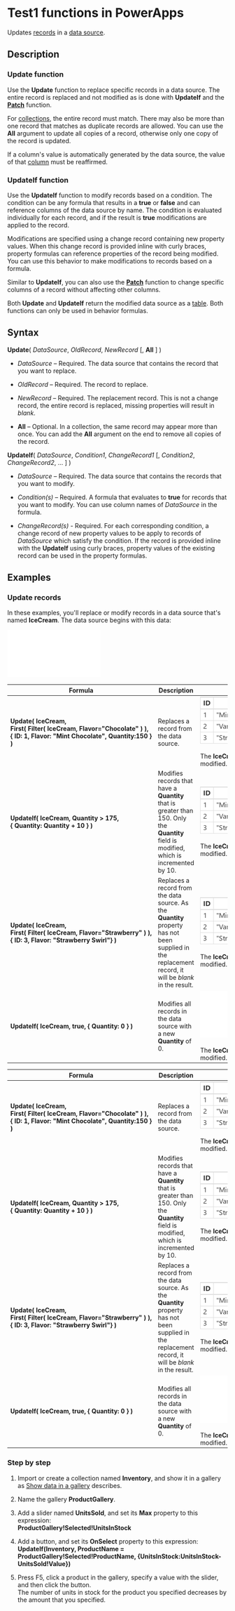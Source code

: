<properties
	pageTitle="PowerApps: Test1 functions"
	description="Reference information for the Test1 functions in PowerApps, including syntax and examples"
	services=""
	suite="powerapps"
	documentationCenter="na"
	authors="gregli-msft"
	manager="dwrede"
	editor=""
	tags=""/>

<tags
   ms.service="powerapps"
   ms.devlang="na"
   ms.topic="article"
   ms.tgt_pltfrm="na"
   ms.workload="na"
   ms.date="10/21/2015"
   ms.author="gregli"/>

# Test1 functions in PowerApps #

Updates [records](working-with-tables.md#records) in a [data source](working-with-data-sources.md).

## Description ##

### Update function ###

Use the **Update** function to replace specific records in a data source.  The entire record is replaced and not modified as is done with **UpdateIf** and the **[Patch](function-patch.md)** function.

For [collections](working-with-data-sources.md#collections), the entire record must match.  There may also be more than one record that matches as duplicate records are allowed.  You can use the **All** argument to update all copies of a record, otherwise only one copy of the record is updated. 

If a column's value is automatically generated by the data source, the value of that [column](working-with-tables.md#columns) must be reaffirmed.

### UpdateIf function ###

Use the **UpdateIf** function to modify records based on a condition.  The condition can be any formula that results in a **true** or **false** and can reference columns of the data source by name.  The condition is evaluated individually for each record, and if the result is **true** modifications are applied to the record.  

Modifications are specified using a change record containing new property values.  When this change record is provided inline with curly braces, property formulas can reference properties of the record being modified.  You can use this behavior to make modifications to records based on a formula.

Similar to **UpdateIf**, you can also use the **[Patch](function-patch.md)** function to change specific columns of a record without affecting other columns.

Both **Update** and **UpdateIf** return the modified data source as a [table](working-with-tables.md).  Both functions can only be used in behavior formulas. 

## Syntax ##

**Update**( *DataSource*, *OldRecord*, *NewRecord* [, **All** ] )

- *DataSource* – Required. The data source that contains the record that you want to replace.

- *OldRecord* – Required. The record to replace.

- *NewRecord* – Required. The replacement record.  This is not a change record, the entire record is replaced, missing properties will result in *blank*.

- **All** – Optional. In a collection, the same record may appear more than once.  You can add the **All** argument on the end to remove all copies of the record.

**UpdateIf**( *DataSource*, *Condition1*, *ChangeRecord1* [, *Condition2*, *ChangeRecord2*, ... ] )

- *DataSource* – Required. The data source that contains the records that you want to modify.

- *Condition(s)* – Required. A formula that evaluates to **true** for records that you want to modify.  You can use column names of *DataSource* in the formula.  

- *ChangeRecord(s)* - Required.  For each corresponding condition, a change record of new property values to be apply to records of *DataSource* which satisfy the condition.  If the record is provided inline with the **UpdateIf** using curly braces, property values of the existing record can be used in the property formulas.

## Examples ##

<style> img { max-width: none; } </style>

### Update records ###

In these examples, you'll replace or modify records in a data source that's named **IceCream**. The data source begins with this data:

![](media/function-update-updateif/icecream.png)

| Formula | Description | Result |
|---------|-------------|--------|
| **Update(&nbsp;IceCream,<br>First(&nbsp;Filter(&nbsp;IceCream,&nbsp;Flavor="Chocolate"&nbsp;)&nbsp;), {&nbsp;ID:&nbsp;1,&nbsp;Flavor:&nbsp;"Mint&nbsp;Chocolate",&nbsp;Quantity:150&nbsp;} )** | Replaces a record from the data source.|![](media/function-update-updateif/icecream-mint.png)<br><br>The **IceCream** data source has been modified. |
| **UpdateIf(&nbsp;IceCream, Quantity > 175, {&nbsp;Quantity:&nbsp;Quantity&nbsp;+&nbsp;10&nbsp;} )** | Modifies records that have a **Quantity** that is greater than 150.  Only the **Quantity** field is modified, which is incremented by 10. |![](media/function-update-updateif/icecream-mint-plus10.png)<br><br>The **IceCream** data source has been modified. |
| **Update(&nbsp;IceCream,<br>First(&nbsp;Filter(&nbsp;IceCream,&nbsp;Flavor="Strawberry"&nbsp;)&nbsp;), {&nbsp;ID:&nbsp;3,&nbsp;Flavor:&nbsp;"Strawberry Swirl"} )** | Replaces a record from the data source.  As the **Quantity** property has not been supplied in the replacement record, it will be *blank* in the result.|![](media/function-update-updateif/icecream-mint-swirl.png)<br><br>The **IceCream** data source has been modified. |
| **UpdateIf(&nbsp;IceCream, true, {&nbsp;Quantity:&nbsp;0&nbsp;} )** | Modifies all records in the data source with a new **Quantity** of 0.|![](media/function-update-updateif/icecream-mint-zero.png)<br><br>The **IceCream** data source has been modified. |


| Formula | Description | Result |
|---------|-------------|--------|
| **Update(&nbsp;IceCream,<br>First(&nbsp;Filter(&nbsp;IceCream,&nbsp;Flavor="Chocolate"&nbsp;)&nbsp;), {&nbsp;ID:&nbsp;1,&nbsp;Flavor:&nbsp;"Mint&nbsp;Chocolate",&nbsp;Quantity:150&nbsp;} )** | Replaces a record from the data source.|![](media/function-update-updateif/icecream-mint.png)<br><br>The **IceCream** data source has been modified. |
| **UpdateIf(&nbsp;IceCream, Quantity > 175, {&nbsp;Quantity:&nbsp;Quantity&nbsp;+&nbsp;10&nbsp;} )** | Modifies records that have a **Quantity** that is greater than 150.  Only the **Quantity** field is modified, which is incremented by 10. |![](media/function-update-updateif/icecream-mint-plus10.png)<br><br>The **IceCream** data source has been modified. |
| **Update(&nbsp;IceCream,<br>First(&nbsp;Filter(&nbsp;IceCream,&nbsp;Flavor="Strawberry"&nbsp;)&nbsp;), {&nbsp;ID:&nbsp;3,&nbsp;Flavor:&nbsp;"Strawberry Swirl"} )** | Replaces a record from the data source.  As the **Quantity** property has not been supplied in the replacement record, it will be *blank* in the result.|![](media/function-update-updateif/icecream-mint-swirl.png)<br><br>The **IceCream** data source has been modified. |
| **UpdateIf(&nbsp;IceCream, true, {&nbsp;Quantity:&nbsp;0&nbsp;} )** | Modifies all records in the data source with a new **Quantity** of 0.|![](media/function-update-updateif/icecream-mint-zero.png)<br><br>The **IceCream** data source has been modified. |

### Step by step ###

1. Import or create a collection named **Inventory**, and show it in a gallery as [Show data in a gallery](../show-images-text-gallery-sort-filter.md) describes.

1. Name the gallery **ProductGallery**.

1. Add a slider named **UnitsSold**, and set its **Max** property to this expression:<br>**ProductGallery!Selected!UnitsInStock**

1. Add a button, and set its **OnSelect** property to this expression:<br>**UpdateIf(Inventory, ProductName = ProductGallery!Selected!ProductName, {UnitsInStock:UnitsInStock-UnitsSold!Value})**

1. Press F5, click a product in the gallery, specify a value with the slider, and then click the button.<br>The number of units in stock for the product you specified decreases by the amount that you specified.